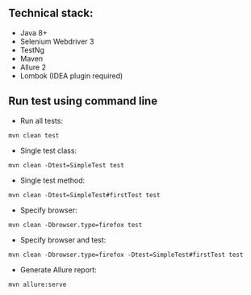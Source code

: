 ## Technical stack:
- Java 8+
- Selenium Webdriver 3
- TestNg
- Maven
- Allure 2 
- Lombok (IDEA plugin required)

## Run test using command line
- Run all tests: 
```shell script
mvn clean test
```
- Single test class: 
```shell script
mvn clean -Dtest=SimpleTest test
```
- Single test method:
```shell script
mvn clean -Dtest=SimpleTest#firstTest test
```
- Specify browser:
```shell script
mvn clean -Dbrowser.type=firefox test
```
- Specify browser and test:
```shell script
mvn clean -Dbrowser.type=firefox -Dtest=SimpleTest#firstTest test
```
- Generate Allure report:
```shell script
mvn allure:serve
```